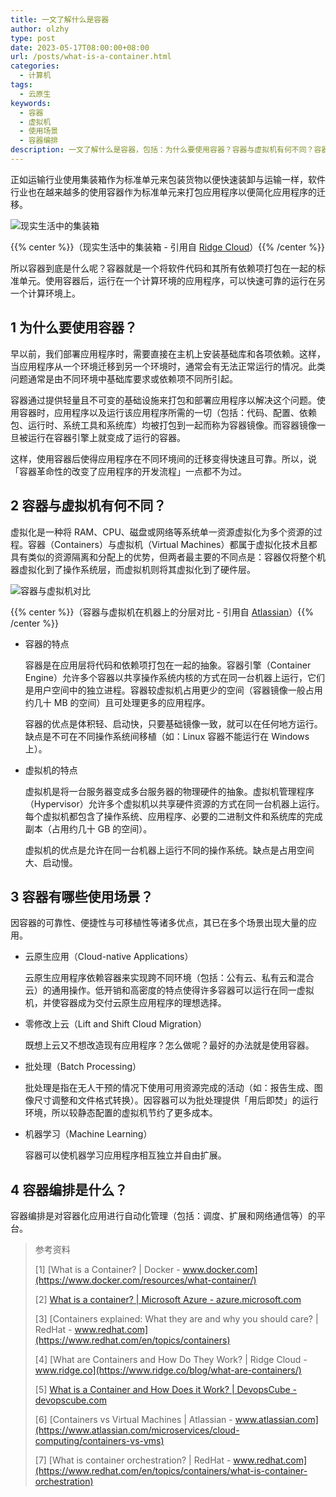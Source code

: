 ```yaml
---
title: 一文了解什么是容器
author: olzhy
type: post
date: 2023-05-17T08:00:00+08:00
url: /posts/what-is-a-container.html
categories:
  - 计算机
tags:
  - 云原生
keywords:
  - 容器
  - 虚拟机
  - 使用场景
  - 容器编排
description: 一文了解什么是容器，包括：为什么要使用容器？容器与虚拟机有何不同？容器有哪些使用场景？容器编排是什么？
---
```


正如运输行业使用集装箱作为标准单元来包装货物以便快速装卸与运输一样，软件行业也在越来越多的使用容器作为标准单元来打包应用程序以便简化应用程序的迁移。

![现实生活中的集装箱](https://olzhy.github.io/static/images/uploads/2023/05/physical-containers.jpg#center)

{{% center %}}（现实生活中的集装箱 - 引用自 [Ridge Cloud](https://www.ridge.co/blog/what-are-containers/)）{{% /center %}}

所以容器到底是什么呢？容器就是一个将软件代码和其所有依赖项打包在一起的标准单元。使用容器后，运行在一个计算环境的应用程序，可以快速可靠的运行在另一个计算环境上。

## 1 为什么要使用容器？

早以前，我们部署应用程序时，需要直接在主机上安装基础库和各项依赖。这样，当应用程序从一个环境迁移到另一个环境时，通常会有无法正常运行的情况。此类问题通常是由不同环境中基础库要求或依赖项不同所引起。

容器通过提供轻量且不可变的基础设施来打包和部署应用程序以解决这个问题。使用容器时，应用程序以及运行该应用程序所需的一切（包括：代码、配置、依赖包、运行时、系统工具和系统库）均被打包到一起而称为容器镜像。而容器镜像一旦被运行在容器引擎上就变成了运行的容器。

这样，使用容器后使得应用程序在不同环境间的迁移变得快速且可靠。所以，说「容器革命性的改变了应用程序的开发流程」一点都不为过。

## 2 容器与虚拟机有何不同？

虚拟化是一种将 RAM、CPU、磁盘或网络等系统单一资源虚拟化为多个资源的过程。容器（Containers）与虚拟机（Virtual Machines）都属于虚拟化技术且都具有类似的资源隔离和分配上的优势，但两者最主要的不同点是：容器仅将整个机器虚拟化到了操作系统层，而虚拟机则将其虚拟化到了硬件层。

![容器与虚拟机对比](https://olzhy.github.io/static/images/uploads/2023/05/containers-vs-virtual-machines.png#center)

{{% center %}}（容器与虚拟机在机器上的分层对比 - 引用自 [Atlassian](https://www.atlassian.com/microservices/cloud-computing/containers-vs-vms)）{{% /center %}}

- 容器的特点

  容器是在应用层将代码和依赖项打包在一起的抽象。容器引擎（Container Engine）允许多个容器以共享操作系统内核的方式在同一台机器上运行，它们是用户空间中的独立进程。容器较虚拟机占用更少的空间（容器镜像一般占用约几十 MB 的空间）且可处理更多的应用程序。

  容器的优点是体积轻、启动快，只要基础镜像一致，就可以在任何地方运行。缺点是不可在不同操作系统间移植（如：Linux 容器不能运行在 Windows 上）。

- 虚拟机的特点

  虚拟机是将一台服务器变成多台服务器的物理硬件的抽象。虚拟机管理程序（Hypervisor）允许多个虚拟机以共享硬件资源的方式在同一台机器上运行。每个虚拟机都包含了操作系统、应用程序、必要的二进制文件和系统库的完成副本（占用约几十 GB 的空间）。

  虚拟机的优点是允许在同一台机器上运行不同的操作系统。缺点是占用空间大、启动慢。

## 3 容器有哪些使用场景？

因容器的可靠性、便捷性与可移植性等诸多优点，其已在多个场景出现大量的应用。

- 云原生应用（Cloud-native Applications）

  云原生应用程序依赖容器来实现跨不同环境（包括：公有云、私有云和混合云）的通用操作。低开销和高密度的特点使得许多容器可以运行在同一虚拟机，并使容器成为交付云原生应用程序的理想选择。

- 零修改上云（Lift and Shift Cloud Migration）

  既想上云又不想改造现有应用程序？怎么做呢？最好的办法就是使用容器。

- 批处理（Batch Processing）

  批处理是指在无人干预的情况下使用可用资源完成的活动（如：报告生成、图像尺寸调整和文件格式转换）。因容器可以为批处理提供「用后即焚」的运行环境，所以较静态配置的虚拟机节约了更多成本。

- 机器学习（Machine Learning）

  容器可以使机器学习应用程序相互独立并自由扩展。

## 4 容器编排是什么？

容器编排是对容器化应用进行自动化管理（包括：调度、扩展和网络通信等）的平台。

> 参考资料
>
> [1] [What is a Container? | Docker - www.docker.com](https://www.docker.com/resources/what-container/)
>
> [2] [What is a container? | Microsoft Azure - azure.microsoft.com](https://azure.microsoft.com/en-us/resources/cloud-computing-dictionary/what-is-a-container)
>
> [3] [Containers explained: What they are and why you should care? | RedHat - www.redhat.com](https://www.redhat.com/en/topics/containers)
>
> [4] [What are Containers and How Do They Work? | Ridge Cloud - www.ridge.co](https://www.ridge.co/blog/what-are-containers/)
>
> [5] [What is a Container and How Does it Work? | DevopsCube - devopscube.com](https://devopscube.com/what-is-a-container-and-how-does-it-work/)
>
> [6] [Containers vs Virtual Machines | Atlassian - www.atlassian.com](https://www.atlassian.com/microservices/cloud-computing/containers-vs-vms)
>
> [7] [What is container orchestration? | RedHat - www.redhat.com](https://www.redhat.com/en/topics/containers/what-is-container-orchestration)
